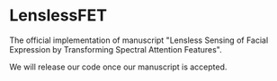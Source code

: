 # LenslessFET
The official implementation of manuscript "Lensless Sensing of Facial Expression by Transforming Spectral Attention Features".

We will release our code once our manuscript is accepted.
